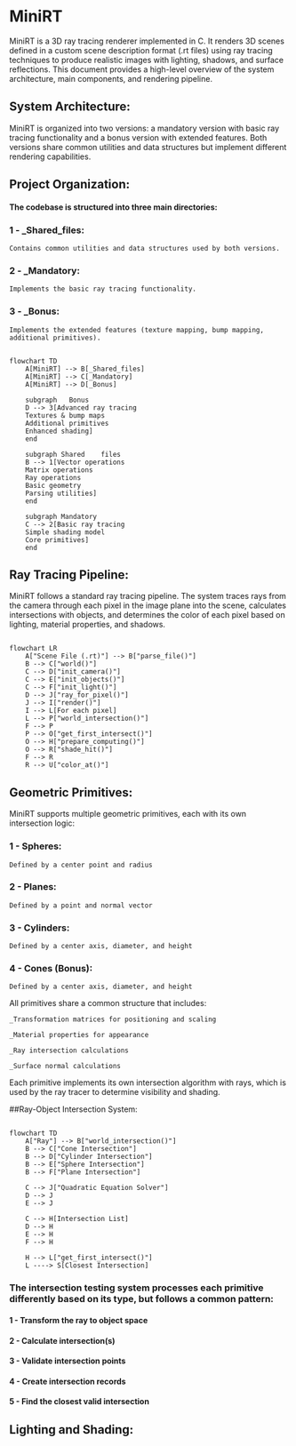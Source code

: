 
# MiniRT

MiniRT is a 3D ray tracing renderer implemented in C. It renders 3D scenes defined in a custom scene description format (.rt files) using ray tracing techniques to produce realistic images with lighting, shadows, and surface reflections. This document provides a high-level overview of the system architecture, main components, and rendering pipeline.

## System Architecture:

MiniRT is organized into two versions: a mandatory version with basic ray tracing functionality and a bonus version with extended features. Both versions share common utilities and data structures but implement different rendering capabilities.

## Project Organization:

#### The codebase is structured into three main directories:

### 1 -  _Shared_files:
    Contains common utilities and data structures used by both versions.

### 2 -  _Mandatory:
    Implements the basic ray tracing functionality.

### 3 - _Bonus: 
    Implements the extended features (texture mapping, bump mapping, additional primitives).


```mermaid

flowchart TD
    A[MiniRT] --> B[_Shared_files]
    A[MiniRT] --> C[_Mandatory]
    A[MiniRT] --> D[_Bonus]

    subgraph   Bonus
    D --> 3[Advanced ray tracing
    Textures & bump maps
    Additional primitives
    Enhanced shading]
    end

    subgraph Shared    files
    B --> 1[Vector operations
    Matrix operations
    Ray operations
    Basic geometry
    Parsing utilities]
    end

    subgraph Mandatory
    C --> 2[Basic ray tracing
    Simple shading model
    Core primitives]
    end
```

## Ray Tracing Pipeline:

MiniRT follows a standard ray tracing pipeline. The system traces rays from the camera through each pixel in the image plane into the scene, calculates intersections with objects, and determines the color of each pixel based on lighting, material properties, and shadows.

```mermaid

flowchart LR
    A["Scene File (.rt)"] --> B["parse_file()"]
    B --> C["world()"]
    C --> D["init_camera()"]
    C --> E["init_objects()"]
    C --> F["init_light()"]
    D --> J["ray_for_pixel()"]
    J --> I["render()"]
    I --> L[For each pixel]
    L --> P["world_intersection()"]
    F --> P
    P --> O["get_first_intersect()"]
    O --> H["prepare_computing()"]
    O --> R["shade_hit()"]
    F --> R
    R --> U["color_at()"]
```

## Geometric Primitives:

MiniRT supports multiple geometric primitives, each with its own intersection logic:

### 1 - Spheres: 
    Defined by a center point and radius

### 2 - Planes: 
    Defined by a point and normal vector

### 3 - Cylinders: 
    Defined by a center axis, diameter, and height

### 4 - Cones (Bonus): 
    Defined by a center axis, diameter, and height


All primitives share a common structure that includes:

    _Transformation matrices for positioning and scaling

    _Material properties for appearance

    _Ray intersection calculations

    _Surface normal calculations


Each primitive implements its own intersection algorithm with rays, which is used by the ray tracer to determine visibility and shading.

##Ray-Object Intersection System:


```mermaid

flowchart TD
    A["Ray"] --> B["world_intersection()"]
    B --> C["Cone Intersection"]
    B --> D["Cylinder Intersection"]
    B --> E["Sphere Intersection"]
    B --> F["Plane Intersection"]

    C --> J["Quadratic Equation Solver"]
    D --> J
    E --> J

    C --> H[Intersection List]
    D --> H
    E --> H
    F --> H

    H --> L["get_first_intersect()"]
    L ----> S[Closest Intersection]
```

### The intersection testing system processes each primitive differently based on its type, but follows a common pattern:

#### 1 - Transform the ray to object space
#### 2 - Calculate intersection(s)
#### 3 - Validate intersection points
#### 4 - Create intersection records
#### 5 - Find the closest valid intersection

## Lighting and Shading:
